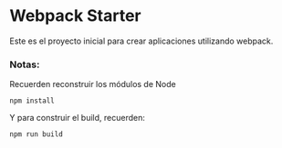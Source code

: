 # Webpack Starter

Este es el proyecto inicial para crear aplicaciones utilizando webpack.

### Notas:

Recuerden reconstruir los módulos de Node
```
npm install
```
Y para construir el build, recuerden:
```
npm run build
```


